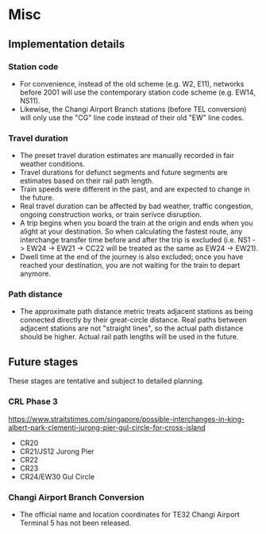 # Misc

## Implementation details

### Station code

- For convenience, instead of the old scheme (e.g. W2, E11), networks before 2001 will use the contemporary station code scheme (e.g. EW14, NS11).
- Likewise, the Changi Airport Branch stations (before TEL conversion) will only use the "CG" line code instead of their old "EW" line codes.

### Travel duration

- The preset travel duration estimates are manually recorded in fair weather conditions.
- Travel durations for defunct segments and future segments are estimates based on their rail path length.
- Train speeds were different in the past, and are expected to change in the future.
- Real travel duration can be affected by bad weather, traffic congestion, ongoing construction works, or train serivce disruption.
- A trip begins when you board the train at the origin and ends when you alight at your destination. So when calculating the fastest route, any interchange transfer time before and after the trip is excluded (i.e. NS1 -> EW24 -> EW21 -> CC22 will be treated as the same as EW24 -> EW21).
- Dwell time at the end of the journey is also excluded; once you have reached your destination, you are not waiting for the train to depart anymore.

### Path distance

- The approximate path distance metric treats adjacent stations as being connected directly by their great-circle distance. Real paths between adjacent stations are not "straight lines", so the actual path distance should be higher. Actual rail path lengths will be used in the future.

## Future stages

These stages are tentative and subject to detailed planning.

### CRL Phase 3

<https://www.straitstimes.com/singapore/possible-interchanges-in-king-albert-park-clementi-jurong-pier-gul-circle-for-cross-island>

- CR20
- CR21/JS12 Jurong Pier
- CR22
- CR23
- CR24/EW30 Gul Circle

### Changi Airport Branch Conversion

- The official name and location coordinates for TE32 Changi Airport Terminal 5 has not been released.
